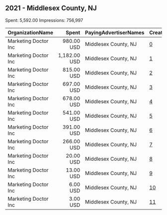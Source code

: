## 2021 - Middlesex County, NJ 
Spent: 5,592.00
Impressions: 756,997

|OrganizationName|Spent|PayingAdvertiserNames|CreativeUrls|Impressions|Genders|AgeBrackets|CountryCodes|BillingAddresses|CandidateBallotInformation|
|:---|---:|:---|:---|---:|:---|:---|:---|:---|:---|
|Marketing Doctor Inc|980.00 USD|Middlesex County, NJ|[0](https://www.snap.com/political-ads/asset/e99330f9257854ab7d161c151474b9aefb7a786551317e682eb450605c8faa91?mediaType=png)|159,487||18+|united states|"55 Damon Rd Suite 1,Northampton,01060,US"|Middlesex County Voting|
|Marketing Doctor Inc|1,182.00 USD|Middlesex County, NJ|[1](https://www.snap.com/political-ads/asset/8e7d14f27e86587edb00787c8593ebc1d157a97e08ba3a732ff2feaf9437ae58?mediaType=mp4)|153,018||18+|united states|"55 Damon Rd Suite 1,Northampton,01060,US"|Middlesex County Voting|
|Marketing Doctor Inc|815.00 USD|Middlesex County, NJ|[2](https://www.snap.com/political-ads/asset/9c3af5010b32d2d56084ef9dd0fea39d1c01a7f4858b15d411b34ae056c86653?mediaType=mp4)|136,931||18+|united states|"55 Damon Rd Suite 1,Northampton,01060,US"|Middlesex County Voting|
|Marketing Doctor Inc|697.00 USD|Middlesex County, NJ|[3](https://www.snap.com/political-ads/asset/95bd6457f2840cf512cb60dc11b5ada81c1fec17f24ff8c18744a12a22ea5547?mediaType=mp4)|93,633||18+|united states|"55 Damon Rd Suite 1,Northampton,01060,US"|Middlesex County Voting|
|Marketing Doctor Inc|678.00 USD|Middlesex County, NJ|[4](https://www.snap.com/political-ads/asset/4e9b6a22c407fca5d17946e255bed0acd21ac4b5a3494ddc9ece4462d3107916?mediaType=png)|73,315||18+|united states|"55 Damon Rd Suite 1,Northampton,01060,US"|Middlesex County Voting|
|Marketing Doctor Inc|541.00 USD|Middlesex County, NJ|[5](https://www.snap.com/political-ads/asset/eaf0f36e159be8989407e47b261183a62299d8dcdb984970b1042f72e5a47a1d?mediaType=png)|61,078||18+|united states|"55 Damon Rd Suite 1,Northampton,01060,US"|Middlesex County Voting|
|Marketing Doctor Inc|391.00 USD|Middlesex County, NJ|[6](https://www.snap.com/political-ads/asset/e516d4c01556ef39d394af6d77d0c3b8c06c53d1ee5cf9d80295ad84aec9a794?mediaType=png)|44,305||18+|united states|"55 Damon Rd Suite 1,Northampton,01060,US"|Middlesex County Voting|
|Marketing Doctor Inc|266.00 USD|Middlesex County, NJ|[7](https://www.snap.com/political-ads/asset/f38e8dfb7765e594ef9ee1ec6fc0395b21e557333ce11d68c2d61d417d34c45f?mediaType=mp4)|28,980||18+|united states|"55 Damon Rd Suite 1,Northampton,01060,US"|Middlesex County Voting|
|Marketing Doctor Inc|20.00 USD|Middlesex County, NJ|[8](https://www.snap.com/political-ads/asset/d9edea46a27a941a387b8a9351859824b507c9166cbfe918087dc9f2313cf7cb?mediaType=mp4)|2,672||18+|united states|"55 Damon Rd Suite 1,Northampton,01060,US"|Middlesex County Voting|
|Marketing Doctor Inc|13.00 USD|Middlesex County, NJ|[9](https://www.snap.com/political-ads/asset/7734b42018e8905355d2a78a19c16cea149fd2cc503cb32386f8f7d3da78dcda?mediaType=png)|1,649||18+|united states|"55 Damon Rd Suite 1,Northampton,01060,US"|Middlesex County Voting|
|Marketing Doctor Inc|6.00 USD|Middlesex County, NJ|[10](https://www.snap.com/political-ads/asset/5e6173824eeec3f1431e47f4492ea9b29fe52be5d6bd9a251906e402eccb90c2?mediaType=png)|1,300||18+|united states|"55 Damon Rd Suite 1,Northampton,01060,US"|Middlesex County Voting|
|Marketing Doctor Inc|3.00 USD|Middlesex County, NJ|[11](https://www.snap.com/political-ads/asset/7734b42018e8905355d2a78a19c16cea149fd2cc503cb32386f8f7d3da78dcda?mediaType=png)|629||18+|united states|"55 Damon Rd Suite 1,Northampton,01060,US"|Middlesex County Voting|

